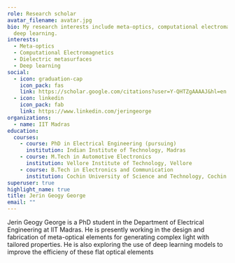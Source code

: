 ```yaml
---
role: Research scholar
avatar_filename: avatar.jpg
bio: My research interests include meta-optics, computational electromagnetics,
  deep learning.
interests:
  - Meta-optics
  - Computational Electromagnetics
  - Dielectric metasurfaces
  - Deep learning
social:
  - icon: graduation-cap
    icon_pack: fas
    link: https://scholar.google.com/citations?user=Y-QHTZgAAAAJ&hl=en
  - icon: linkedin
    icon_pack: fab
    link: https://www.linkedin.com/jeringeorge
organizations:
  - name: IIT Madras
education:
  courses:
    - course: PhD in Electrical Engineering (pursuing)
      institution: Indian Institute of Technology, Madras
    - course: M.Tech in Automotive Electronics
      institution: Vellore Institute of Technology, Vellore
    - course: B.Tech in Electronics and Communication
      institution: Cochin University of Science and Technology, Cochin
superuser: true
highlight_name: true
title: Jerin Geogy George
email: ""
---
```

Jerin Geogy George is a PhD student in the Department of Electrical Engineering at IIT Madras. He is presently working in the design and fabrication of meta-optical elements for generating complex light with tailored properties. He is also exploring the use of deep learning models to improve the efficieny of these flat optical elements